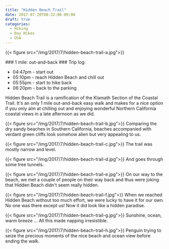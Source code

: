 ```yaml
---
title: "Hidden Beach Trail"
date: 2017-07-20T08:32:06-09:00
draft: true
categories:
  - Hiking
  - Day Hikes
  - USA
---
```


{{< figure src="/img/2017/7/hidden-beach-trail-a.jpg">}}
<p>
### 1 mile: out-and-back
### Trip log:

* 04:47pm - start out
* 05:10pm - reach Hidden Beach and chill out
* 05:55pm - start to hike back
* 06:20pm - back to the parking

<!--more-->

Hidden Beach Trail is a ramification of the Klamath Section of the Coastal Trail. It's an only 1 mile out-and-back easy walk and makes for a nice option if you only aim at chilling out and enjoying wonderful Northern California coastal views in a late afternoon as we did.

{{< figure src="/img/2017/7/hidden-beach-trail-b.jpg">}}
Comparing the dry sandy beaches in Southern California, beaches accompanied with verdant green cliffs look somehow alien but very appealing to us.

{{< figure src="/img/2017/7/hidden-beach-trail-c.jpg">}}
The trail was mostly narrow and level.

{{< figure src="/img/2017/7/hidden-beach-trail-d.jpg">}}
And goes through some tree tunnels.

{{< figure src="/img/2017/7/hidden-beach-trail-e.jpg">}}
On our way to the beach, we met a couple of people on their way back and thus were joking that Hidden Beach didn't seem really hidden.

{{< figure src="/img/2017/7/hidden-beach-trail-f.jpg">}}
When we reached Hidden Beach without too much effort, we were lucky to have it for our own. No one was there except us! Now it did look like a hidden paradise.

{{< figure src="/img/2017/7/hidden-beach-trail-g.jpg">}}
Sunshine, ocean, warm breeze ... All this made napping irresistible.

{{< figure src="/img/2017/7/hidden-beach-trail-h.jpg">}}
Penguin trying to seize the precious moments of the nice beach and ocean view before ending the walk.
